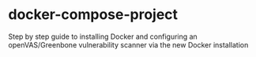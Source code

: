 # docker-compose-project
Step by step guide to installing Docker and configuring an openVAS/Greenbone vulnerability scanner via the new Docker installation
